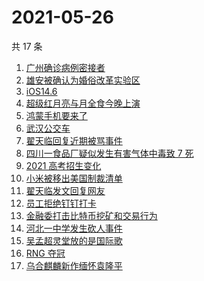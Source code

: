 # 2021-05-26

共 17 条

<!-- BEGIN ZHIHUSEARCH -->
<!-- 最后更新时间 Wed May 26 2021 22:24:46 GMT+0800 (China Standard Time) -->
1. [广州确诊病例密接者](https://www.zhihu.com/search?q=广州疫情)
1. [雄安被确认为婚俗改革实验区](https://www.zhihu.com/search?q=雄安)
1. [iOS14.6](https://www.zhihu.com/search?q=ios14.6)
1. [超级红月亮与月全食今晚上演](https://www.zhihu.com/search?q=超级红月亮)
1. [鸿蒙手机要来了](https://www.zhihu.com/search?q=华为鸿蒙)
1. [武汉公交车](https://www.zhihu.com/search?q=武汉公交车)
1. [翟天临回复近期被骂事件](https://www.zhihu.com/search?q=翟天临回复)
1. [四川一食品厂疑似发生有害气体中毒致 7 死](https://www.zhihu.com/search?q=四川食品厂)
1. [2021 高考招生变化](https://www.zhihu.com/search?q=高考招生)
1. [小米被移出美国制裁清单](https://www.zhihu.com/search?q=小米美国和解)
1. [翟天临发文回复网友](https://www.zhihu.com/search?q=翟天临)
1. [员工拒绝钉钉打卡](https://www.zhihu.com/search?q=员工拒绝打卡)
1. [金融委打击比特币挖矿和交易行为](https://www.zhihu.com/search?q=金融委打击比特币)
1. [河北一中学发生砍人事件](https://www.zhihu.com/search?q=河北中学砍人)
1. [吴孟超灵堂放的是国际歌](https://www.zhihu.com/search?q=吴孟超)
1. [RNG 夺冠](https://www.zhihu.com/search?q=rng)
1. [乌合麒麟新作缅怀袁隆平](https://www.zhihu.com/search?q=乌合麒麟新作)
<!-- END ZHIHUSEARCH -->
